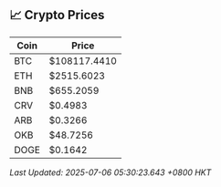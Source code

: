 ## 📈 Crypto Prices

| Coin | Price |
| ---- | ----- |
| BTC | $108117.4410 |
| ETH | $2515.6023 |
| BNB | $655.2059 |
| CRV | $0.4983 |
| ARB | $0.3266 |
| OKB | $48.7256 |
| DOGE | $0.1642 |

_Last Updated: 2025-07-06 05:30:23.643 +0800 HKT_